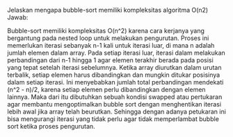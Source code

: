 Jelaskan mengapa bubble-sort memiliki kompleksitas algoritma O(n2) 
Jawab:

Bubble-sort memiliki kompleksitas O(n^2) karena cara kerjanya yang bergantung pada nested loop untuk melakukan pengurutan. Proses ini memerlukan iterasi sebanyak n-1 kali untuk iterasi luar, di mana n adalah jumlah elemen dalam array. Pada setiap iterasi luar, iterasi dalam melakukan perbandingan dari n-1 hingga 1 agar elemen terakhir berada pada posisi yang tepat setelah iterasi sebelumnya. Ketika array diurutkan dalam urutan terbalik, setiap elemen harus dibandingkan dan mungkin ditukar posisinya dalam setiap iterasi. Ini menyebabkan jumlah total perbandingan mendekati (n^2 - n)/2, karena setiap elemen perlu dibandingkan dengan elemen lainnya. Maka dari itu dibutuhkan sebuah kondisi swapped atau pertukaran agar membantu mengoptimalkan bubble sort dengan menghentikan iterasi lebih awal jika array telah beurutkan. Sehingga dengan adanya petukaran ini bisa mengurangi iterasi yang tidak perlu agar tidak memperlambat bubble sort ketika proses pengurutan.

